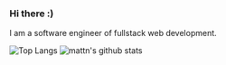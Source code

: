 ### Hi there :)

<!--
**crispgm/crispgm** is a ✨ _special_ ✨ repository because its `README.md` (this file) appears on your GitHub profile.

Here are some ideas to get you started:

- 🔭 I’m currently working on ...
- 🌱 I’m currently learning ...
- 👯 I’m looking to collaborate on ...
- 🤔 I’m looking for help with ...
- 💬 Ask me about ...
- 📫 How to reach me: ...
- 😄 Pronouns: ...
- ⚡ Fun fact: ...
-->

I am a software engineer of fullstack web development.

![Top Langs](https://github-readme-stats.vercel.app/api/top-langs/?username=crispgm&hide=html)
![mattn's github stats](https://github-readme-stats.vercel.app/api?username=crispgm&show_icons=true&count_private=true&line_height=30)
